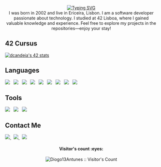 <p align="center">
<br>
<a href="https://git.io/typing-svg"><img src="https://readme-typing-svg.herokuapp.com?font=Fira+Code&pause=1000&color=F7D718&background=FF000000&center=true&random=false&width=435&lines=Welcome+to+my+World;Enjoy+your+Stay" alt="Typing SVG" /></a>
<br>
I was born in 2002 and live in Ericeira, Lisbon.
I am a software developer passionate about technology. I studied at 42 Lisboa, where I gained valuable knowledge and experience. Feel free to explore my projects in the repositories—enjoy your stay!

## 42 Cursus
<a href="https://github.com/Diogo13Antunes/42Cursus"><img src="https://badge.mediaplus.ma/darkblue/dcandeia?1337Badge=off&UM6P=off" alt="dcandeia's 42 stats" /></a>

## Languages
<p>
  <a>
    <img src="https://skillicons.dev/icons?i=bash&theme=dark" />
  </a>
  &nbsp;
  <a>
    <img src="https://skillicons.dev/icons?i=c&theme=dark" />
  </a>
  &nbsp;
  <a>
    <img src="https://skillicons.dev/icons?i=cpp&theme=dark" />
  </a>
  &nbsp;
  <a>
    <img src="https://skillicons.dev/icons?i=python&theme=dark" />
  </a>
  &nbsp;
  <a>
    <img src="https://skillicons.dev/icons?i=html&theme=dark" />
  </a>
  &nbsp;
  <a>
    <img src="https://skillicons.dev/icons?i=css&theme=dark" />
  </a>
  &nbsp;
  <a>
    <img src="https://skillicons.dev/icons?i=js&theme=dark" />
  </a>
  &nbsp;
  <a>
    <img src="https://skillicons.dev/icons?i=markdown&theme=dark" />
  </a>
  &nbsp;
  <a>
    <img src="https://skillicons.dev/icons?i=django&theme=dark" />
  </a>
</p>

## Tools
<p>
  <a>
    <img src="https://skillicons.dev/icons?i=github&theme=dark" />
  </a>
  &nbsp;
  <a>
    <img src="https://skillicons.dev/icons?i=vscode&theme=dark" />
  </a>
  &nbsp;
  <a>
    <img src="https://skillicons.dev/icons?i=vim&theme=dark" />
  </a>
</p>

## Contact Me

<p>
  <a href="mailto:diogo.candeias.antunes@gmail.com">
    <img src="https://skillicons.dev/icons?i=gmail&theme=dark" />
  </a>
  &nbsp;
  <a href="https://www.linkedin.com/in/diogo-antunes-04a615339">
    <img src="https://skillicons.dev/icons?i=linkedin&theme=dark" />
  </a>
  &nbsp;
  <a href="https://discord.com/users/307503845809061888">
    <img src="https://skillicons.dev/icons?i=discord&theme=dark" />
  </a>
</p>

<h4 align="center">Visitor's count :eyes:</h4>
<p align="center"><img src="https://profile-counter.glitch.me/{Diogo13Antunes}/count.svg" alt="Diogo13Antunes :: Visitor's Count" /></p>
